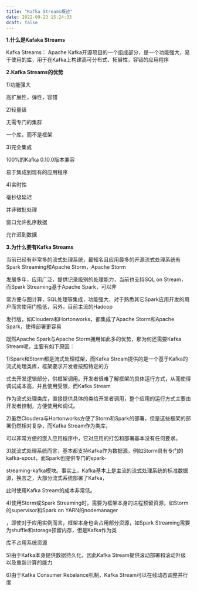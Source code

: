 ```yaml
---
title: "Kafka Streams概述"
date: 2022-09-23 15:24:33
draft: false
---
```

**1.什么是Kafaka Streams**

Kafka Streams： Apache Kafka开源项目的一个组成部分，是一个功能强大，易于使用的库，用于在Kafka上构建高可分布式、拓展性，容错的应用程序

**2.Kafka Streams的优势**

1)功能强大

高扩展性，弹性，容错

2)轻量级

无需专门的集群

一个库，而不是框架

3)完全集成

100%的Kafka 0.10.0版本兼容

易于集成到现有的应用程序

4)实时性

毫秒级延迟

并非微批处理

窗口允许乱序数据

允许迟到数据

**3.为什么要有Kafka Streams**

当前已经有非常多的流式处理系统，最知名且应用最多的开源流式处理系统有Spark Streaming和Apache Storm，Apache Storm

发展多年，应用广泛，提供记录级别的处理能力，当前也支持SQL on Stream，而Spark Streaming基于Apache Spark，可以非

常方便与图计算，SQL处理等集成，功能强大，对于熟悉其它Spark应用开发的用户而言使用门槛低，另外，目前主流的Hadoop

发行版，如Cloudera和Hortonworks，都集成了Apache Storm和Apache Spark，使得部署更容易

既然Apache Spark与Apache Storm拥用如此多的优势，那为何还需要Kafka Stream呢，主要有如下原因：

1)Spark和Storm都是流式处理框架，而Kafka Stream提供的是一个基于Kafka的流式处理类库，框架要求开发者按照特定的方

式去开发逻辑部分，供框架调用。开发者很难了解框架的具体运行方式，从而使得调试成本高，并且使用受限，而Kafka Stream

作为流式处理类库，直接提供具体的类给开发者调用，整个应用的运行方式主要由开发者控制，方便使用和调试。

2)虽然Cloudera与Hortonworks方便了Storm和Spark的部署，但是这些框架的部署仍然相对复杂，而Kafka Stream作为类库，

可以非常方便的嵌入应用程序中，它对应用的打包和部署基本没有任何要求。

3)就流式处理系统而言，基本都支持Kafka作为数据源，例如Storm具有专门的kafka-spout，而Spark也提供专门的spark-

streaming-kafka模块。事实上，Kafka基本上是主流的流式处理系统的标准数据源，换言之，大部分流式系统部署了Kafka，

此时使用Kafka Stream的成本非常低。

4)使用Storm或Spark Streaming时，需要为框架本身的进程预留资源，如Storm的supervisor和Spark on YARN的nodemanager

，即使对于应用实例而言，框架本身也会占用部分资源，如Spark Streaming需要为shuffle和storage预留内存，但是Kafka作为类

库不占用系统资源

5)由于Kafka本身提供数据持久化，因此Kafka Stream提供滚动部署和滚动升级以及重新计算的能力

6)由于Kafka Consumer Rebalance机制，Kafka Stream可以在线动态调整并行度